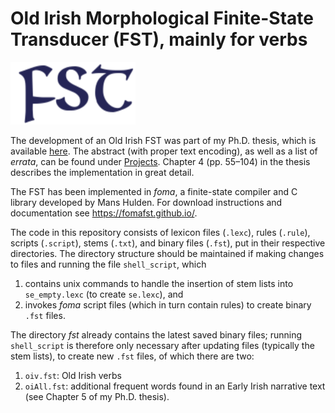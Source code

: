 Old Irish Morphological Finite-State Transducer (FST), mainly for verbs
====

<img src="https://raw.githubusercontent.com/ThFransen84/OIfst/master/logo.png" alt="FST logo" width="200" height="100">

The development of an Old Irish FST was part of my Ph.D. thesis, which is available [here](http://www.tara.tcd.ie/handle/2262/89498). The abstract (with proper text encoding), as well as a list of *errata*, can be found under [Projects](https://github.com/ThFransen84/OIfst/projects). Chapter 4 (pp. 55–104) in the thesis describes the implementation in great detail.

The FST has been implemented in *foma*, a finite-state compiler and C library developed by Mans Hulden. For download instructions and documentation see https://fomafst.github.io/.

The code in this repository consists of lexicon files (`.lexc`), rules (`.rule`), scripts (`.script`), stems (`.txt`), and binary files (`.fst`), put in their respective directories. The directory structure should be maintained if making changes to files and running the file `shell_script`, which
1. contains unix commands to handle the insertion of stem lists into `se_empty.lexc` (to create `se.lexc`), and 
2. invokes *foma* script files (which in turn contain rules) to create binary `.fst` files. 

The directory *fst* already contains the latest saved binary files; running `shell_script` is therefore only necessary after updating files (typically the stem lists), to create new `.fst` files, of which there are two:
1. `oiv.fst`: Old Irish verbs
2. `oiAll.fst`: additional frequent words found in an Early Irish narrative text (see Chapter 5 of my Ph.D. thesis).
